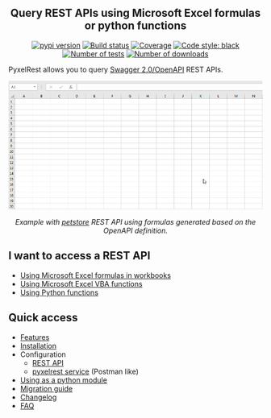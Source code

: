 <h2 align="center">Query REST APIs using Microsoft Excel formulas or python functions</h2>

<p align="center">
<a href="https://pypi.org/project/pyxelrest/"><img alt="pypi version" src="https://img.shields.io/pypi/v/pyxelrest"></a>
<a href="https://github.com/Colin-b/pyxelrest/actions"><img alt="Build status" src="https://github.com/Colin-b/pyxelrest/workflows/Release/badge.svg"></a>
<a href="https://github.com/Colin-b/pyxelrest/actions"><img alt="Coverage" src="https://img.shields.io/badge/coverage-74%25-orange"></a>
<a href="https://github.com/psf/black"><img alt="Code style: black" src="https://img.shields.io/badge/code%20style-black-000000.svg"></a>
<a href="https://github.com/Colin-b/pyxelrest/actions"><img alt="Number of tests" src="https://img.shields.io/badge/tests-279 passed-blue"></a>
<a href="https://pypi.org/project/pyxelrest/"><img alt="Number of downloads" src="https://img.shields.io/pypi/dm/pyxelrest"></a>
</p>

PyxelRest allows you to query [Swagger 2.0/OpenAPI](https://www.openapis.org) REST APIs.

<p align="center">
  <img src="https://raw.githubusercontent.com/Colin-b/pyxelrest/develop/resources/doc/dynamic_array_formula.gif" alt='Using dynamic array formulas to query petstore REST API'>
</p>
<p align="center"><em>Example with <a href="https://petstore.swagger.io/#/">petstore</a> REST API using formulas generated based on the OpenAPI definition.</em></p>

## I want to access a REST API

* [Using Microsoft Excel formulas in workbooks](/docs/use_cases/access_via_excel_workbook.md)
* [Using Microsoft Excel VBA functions](/docs/use_cases/access_via_excel_vba.md)
* [Using Python functions](/docs/use_cases/access_via_python.md)

## Quick access

* [Features](/docs/features.md)
* [Installation](/docs/installation/installer.md)
* Configuration
  * [REST API](/docs/configuration/rest_api_using_addin.md)
  * [pyxelrest service](/docs/configuration/pyxelrest_service.md) (Postman like)
* [Using as a python module](/docs/python_module.md)
* [Migration guide](/docs/migration_guide.md)
* [Changelog](CHANGELOG.md)
* [FAQ](/docs/faq.md)

[Microsoft Excel]: https://products.office.com/en-us/excel
